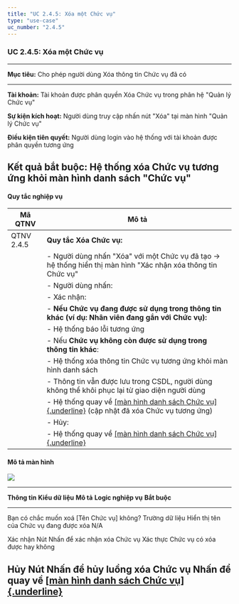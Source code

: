 ```yaml
---
title: "UC 2.4.5: Xóa một Chức vụ"
type: "use-case"
uc_number: "2.4.5"
---
```


### UC 2.4.5: Xóa một Chức vụ

  ---------------------------------------------------------------------------------------------------
  **Mục tiêu:**               Cho phép người dùng Xóa thông tin Chức vụ đã có
  --------------------------- -----------------------------------------------------------------------
  **Tài khoản:**              Tài khoản được phân quyền Xóa Chức vụ trong phân hệ "Quản lý Chức vụ"

  **Sự kiện kích hoạt:**      Người dùng truy cập nhấn nút "Xóa" tại màn hình "Quản lý Chức vụ"

  **Điều kiện tiên quyết:**   Người dùng login vào hệ thống với tài khoản được phân quyền tương ứng

  **Kết quả bắt buộc:**       Hệ thống xóa Chức vụ tương ứng khỏi màn hình danh sách "Chức vụ"
  ---------------------------------------------------------------------------------------------------

#### Quy tắc nghiệp vụ

| **Mã QTNV** | **Mô tả** |
| --- | --- |
| QTNV 2.4.5 | **Quy tắc Xóa Chức vụ:** |
|  | - Người dùng nhấn "Xóa" với một Chức vụ đã tạo → hệ thống hiển thị màn hình "Xác nhận xóa thông tin Chức vụ" |
|  | - Người dùng nhấn: |
|  | - Xác nhận: |
|  | - **Nếu Chức vụ đang được sử dụng trong thông tin khác (ví dụ: Nhân viên đang gắn với Chức vụ):** |
|  | - Hệ thống báo lỗi tương ứng |
|  | - Nếu **Chức vụ không còn được sử dụng trong thông tin khác**: |
|  | - Hệ thống xóa thông tin Chức vụ tương ứng khỏi màn hình danh sách |
|  | - Thông tin vẫn được lưu trong CSDL, người dùng không thể khôi phục lại từ giao diện người dùng |
|  | - Hệ thống quay về [[màn hình danh sách Chức vụ]{.underline}](#uc-2.4.1-xem-danh-sách-tìm-kiếm-chức-vụ) (cập nhật đã xóa Chức vụ tương ứng) |
|  | - Hủy: |
|  | - Hệ thống quay về [[màn hình danh sách Chức vụ]{.underline}](#uc-2.4.1-xem-danh-sách-tìm-kiếm-chức-vụ) |

#### Mô tả màn hình

![](media/image21.png)

  -------------------------------------------------------------------------------------------------------------------------------------------------------------------------------------------------------------------------------
  **Thông tin**                                 **Kiểu dữ liệu**   **Mô tả**                                **Logic nghiệp vụ**                                                                                    **Bắt buộc**
  --------------------------------------------- ------------------ ---------------------------------------- ------------------------------------------------------------------------------------------------------ --------------
  Bạn có chắc muốn xoá \[Tên Chức vụ\] không?   Trường dữ liệu     Hiển thị tên của Chức vụ đang được xóa   N/A                                                                                                    

  Xác nhận                                      Nút                Nhấn để xác nhận xóa Chức vụ             Xác thực Chức vụ có xóa được hay không                                                                 

  Hủy                                           Nút                Nhấn để hủy luồng xóa Chức vụ            Nhấn để quay về [[màn hình danh sách Chức vụ]{.underline}](#uc-2.4.1-xem-danh-sách-tìm-kiếm-chức-vụ)   
  -------------------------------------------------------------------------------------------------------------------------------------------------------------------------------------------------------------------------------
